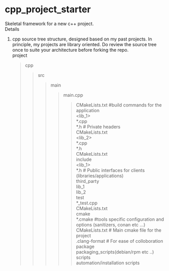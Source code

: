 # cpp_project_starter  
Skeletal framework for a new c++ project.  
Details  
1. cpp source tree structure, designed based on my past projects. In principle, my projects are library oriented.
  Do review the source tree once to suite your architecture before forking the repo.  
   project  
   >cpp  
   >>src  
   >>>main  
   >>>>main.cpp  
   >>>>>CMakeLists.txt	#build commands for the application  
   >>><lib_1>  
   >>>>*.cpp  
   >>>>*.h   # Private headers  
   >>>>CMakeLists.txt  
   >>><lib_2>  
   >>>>*.cpp  
   >>>>*.h  
   >>>>CMakeLists.txt  
   >>include  
   >>><lib_1>  
   >>>>*.h  # Public interfaces for clients (libraries/applications)  
   >>third_party  
   >>>lib_1  
   >>>lib_2  
   >>test  
   >>>*_test.cpp  
   >>>CMakeLists.txt  
   >cmake  
   >>*.cmake #tools specific configuration and options (sanitizers, conan etc ...)  
   >>CMakeLists.txt # Main cmake file for the project  
   >>.clang-format  # For ease of colloboration  
   >package  
   >>packaging_scripts(debian/rpm etc ..)  
   >scripts  
   >>automation/installation scripts  
